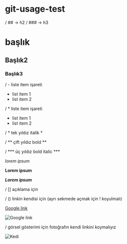 # git-usage-test

/ ## -> h2
/ ### -> h3

# başlık

## Başlık2

### Başlık3


/ - liste item işareti

- list item 1
- list item 2

/ * liste item işareti

* list item 1
* list item 2


/ * tek yıldız italik *

/ ** çift yıldız bold **

/ *** üç yıldız bold italic ***

*lorem ipsum*

**Lorem ipsum**

***Lorem ipsum***

/ [] açıklama için

/ () linkin kendisi için (ayrı sekmede açmak için ! koyulmalı)

[Google link](https://www.google.com.tr)

![Google link](https://www.google.com.tr)

/ []() görsel gösterimi için fotoğrafın kendi linkini koymalıyız

![Kedi](https://lh3.googleusercontent.com/proxy/zSSZkwPGOyaA2rdc3h_zavpIHn1jhLB_HwlpKWYFqSL08n0mfctEoiCXxkaBts6Gt44YiYo-h4Z9MRMK3ASDtBiiohA4urLuh9XNYir06vYiI5aySt0sgm4gtL5fZhQ0tntqRArznVxto4trhSE)


